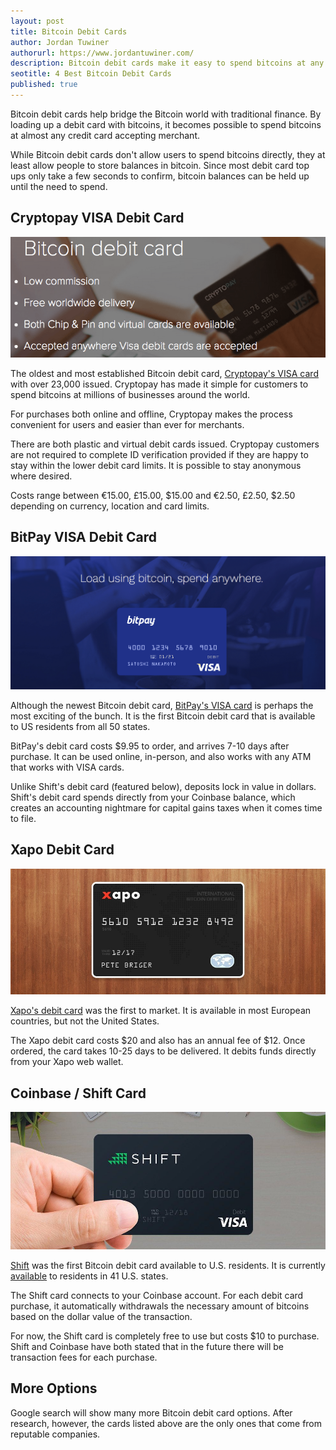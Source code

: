 ```yaml
---
layout: post
title: Bitcoin Debit Cards
author: Jordan Tuwiner
authorurl: https://www.jordantuwiner.com/
description: Bitcoin debit cards make it easy to spend bitcoins at any merchant. 
seotitle: 4 Best Bitcoin Debit Cards 
published: true
---
```

Bitcoin debit cards help bridge the Bitcoin world with traditional finance. By loading up a debit card with bitcoins, it becomes possible to spend bitcoins at almost any credit card accepting merchant. 

While Bitcoin debit cards don't allow users to spend bitcoins directly, they at least allow people to store balances in bitcoin. Since most debit card top ups only take a few seconds to confirm, bitcoin balances can be held up until the need to spend. 

## Cryptopay VISA Debit Card

<img src="/images/cryptopay-debit-card.png" />

The oldest and most established Bitcoin debit card, [Cryptopay's VISA card](http://geni.us/cryptopay) with over 23,000 issued. Cryptopay has made it simple for customers to spend bitcoins at millions of businesses around the world.

For purchases both online and offline, Cryptopay makes the process convenient for users and easier than ever for merchants.

There are both plastic and virtual debit cards issued. Cryptopay customers are not required to complete ID verification provided if they are happy to stay within the lower debit card limits. It is possible to stay anonymous where desired.

Costs range between €15.00, £15.00, $15.00 and €2.50, £2.50, $2.50 depending on currency, location and card limits.

## BitPay VISA Debit Card

<img src="/images/bitpay-debit.png" />

Although the newest Bitcoin debit card, [BitPay's VISA card](https://bitpay.com/visa/) is perhaps the most exciting of the bunch. It is the first Bitcoin debit card that is available to US residents from all 50 states. 

BitPay's debit card costs $9.95 to order, and arrives 7-10 days after purchase. It can be used online, in-person, and also works with any ATM that works with VISA cards.  

Unlike Shift's debit card (featured below), deposits lock in value in dollars. Shift's debit card spends directly from your Coinbase balance, which creates an accounting nightmare for capital gains taxes when it comes time to file. 

## Xapo Debit Card

<img src="/images/xapo-debit.jpg" />

[Xapo's debit card](https://xapo.com/card/) was the first to market. It is available in most European countries, but not the United States. 

The Xapo debit card costs $20 and also has an annual fee of $12. Once ordered, the card takes 10-25 days to be delivered. It debits funds directly from your Xapo web wallet. 

## Coinbase / Shift Card

<img src="/images/shift-debit.jpg" />

[Shift](https://www.shiftpayments.com/) was the first Bitcoin debit card available to U.S. residents. It is currently [available](https://support.coinbase.com/customer/portal/articles/2228646) to residents in 41 U.S. states. 

The Shift card connects to your Coinbase account. For each debit card purchase, it automatically withdrawals the necessary amount of bitcoins based on the dollar value of the transaction. 

For now, the Shift card is completely free to use but costs $10 to purchase. Shift and Coinbase have both stated that in the future there will be transaction fees for each purchase. 

## More Options

Google search will show many more Bitcoin debit card options. After research, however, the cards listed above are the only ones that come from reputable companies. 